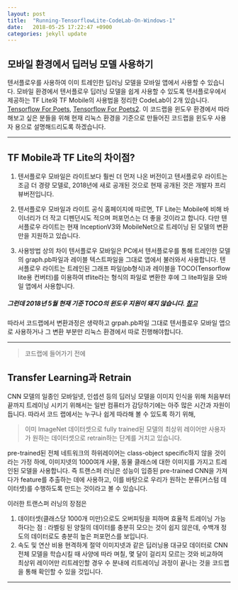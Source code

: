```yaml
---
layout: post
title:  "Running-TensorflowLite-CodeLab-On-Windows-1"
date:   2018-05-25 17:22:47 +0900
categories: jekyll update
---
```


## 모바일 환경에서 딥러닝 모델 사용하기

텐서플로우를 사용하여 이미 트레인한 딥러닝 모델을 모바일 앱에서 사용할 수 있습니다.
모바일 환경에서 텐서플로우 딥러닝 모델을 쉽게 사용할 수 있도록
텐서플로우에서 제공하는 TF Lite와 TF Mobile의 사용법을 정리한 CodeLab이 2개 있습니다.
[Tensorflow For Poets](https://codelabs.developers.google.com/codelabs/tensorflow-for-poets/), [Tensorflow For Poets2](https://codelabs.developers.google.com/codelabs/tensorflow-for-poets-2-tflite/#0).
이 코드랩을 윈도우 환경에서 따라해보고 싶은 분들을 위해
현재 리눅스 환경을 기준으로 만들어진 코드랩을 윈도우 사용자 용으로 설명해드리도록 하겠습니다.

* * *


## TF Mobile과 TF Lite의 차이점?
1. 텐서플로우 모바일은 라이트보다 훨씬 더 먼저 나온 버전이고
텐서플로우 라이트는 조금 더 경량 모델로, 2018년에 새로 공개된 것으로 현재 공개된 것은 개발자 프리뷰버전입니다.

2. 텐서플로우 모바일과 라이트 공식 홈페이지에 따르면,
TF Lite는 Mobile에 비해 바이너리가 더 작고 디펜던시도 적으며 퍼포먼스는 더 좋을 것이라고 합니다.
다만 텐서플로우 라이트는 현재 InceptionV3와 MobileNet으로 트레이닝 된 모델의 변환만을 지원하고 있습니다.

3. 사용방법 상의 차이
텐서플로우 모바일은 PC에서 텐서플로우를 통해 트레인한 모델의 graph.pb파일과 레이블 텍스트파일을 그대로 앱에서 불러와서 사용합니다.
텐서플로우 라이트는 트레인된 그래프 파일(pb형식)과 레이블을 TOCO(Tensorflow lite용 컨버터)를 이용하여
tflite라는 형식의 파일로 변환한 후에 그 lite파일을 모바일 앱에서 사용합니다.
##### 그런데 2018년 5월 현재 기준 TOCO의 윈도우 지원이 돼지 않습니다. [참고](https://github.com/tensorflow/tensorflow/issues/16374)
따라서 코드랩에서 변환과정은 생략하고 grpah.pb파일 그대로 텐서플로우 모바일 앱으로 사용하거나
그 변환 부분만 리눅스 환경에서 따로 진행해야합니다.

* * *

> 코드랩에 들어가기 전에
## Transfer Learning과 Retrain


CNN 모델의 일종인 모바일넷, 인셉션 등의 딥러닝 모델을 이미지 인식을 위해 처음부터 끝까지 트레이닝 시키기 위해서는 일반 컴퓨터가 감당하기에는 아주 많은 시간과 자원이 듭니다.
따라서 코드 랩에서는 누구나 쉽게 따라해 볼 수 있도록 하기 위해,
> 이미 ImageNet 데이터셋으로 fully trained된 모델의 최상위 레이어만 사용자가 원하는 데이터셋으로 retrain하는 단계를 거치고 있습니다.

pre-trained된 전체 네트워크의 하위레이어는 class-object specific하지 않을 것이라는 가정 하에,
이미지넷의 1000여개 사물, 동물 클래스에 대한 이미지를 가지고 트레인된 모델을 사용합니다.
즉 트랜스퍼 러닝은 성능이 입증된 pre-trained CNN을 가져다가 feature를 추출하는 데에 사용하고,
이를 바탕으로 우리가 원하는 분류(커스텀 데이터셋)를 수행하도록 만드는 것이라고 볼 수 있습니다.

이러한 트랜스퍼 러닝의 장점은
1. 데이터셋(클래스당 1000개 미만)으로도 오버피팅을 피하며 효율적 트레이닝 가능하다는 점
: 라벨링 된 양질의 데이터를 충분히 모으는 것이 쉽지 않은데, 수백개 정도의 데이터로도 충분히 높은 퍼포먼스를 보입니다.
2. 속도 및 연산 비용 현격하게 절약
이미지넷과 같은 딥러닝용 대규모 데이터로 CNN전체 모델을 학습시킬 때 사양에 따라 며칠, 몇 달이 걸리지 모르는 것와 비교하여
최상위 레이어만 리트레인할 경우 수 분내에 리트레이닝 과정이 끝나는 것을 코드랩을 통해 확인할 수 있을 것입니다.

* * *
